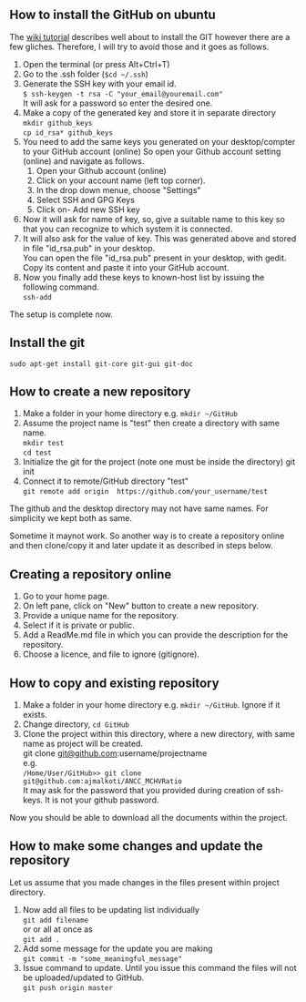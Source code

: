 ## How to install the GitHub on ubuntu
The [wiki tutorial](https://wiki.paparazziuav.org/wiki/Github_manual_for_Ubuntu) describes well about 
to install the GIT however there are a few gliches. 
Therefore, I will try to avoid those and it goes as follows. 

1. Open the terminal (or press Alt+Ctrl+T)  
2. Go to the .ssh folder (```$cd ~/.ssh```)   
3. Generate the SSH key with your email id.  
    ```$ ssh-keygen -t rsa -C "your_email@youremail.com"```      
   It will ask for a password so enter the desired one.
4. Make a copy of the generated key and store it in separate directory  
   ```mkdir github_keys```  
   ```cp id_rsa* github_keys```  
5. You need to add the same keys you generated on your desktop/compter to your GitHub account (online) 
   So open your Github account setting (online) and navigate as follows.  
   1. Open your Github account (online)
   2. Click on your account name (left top corner). 
   3. In the drop down menue, choose "Settings" 
   4. Select SSH and GPG Keys 
   5. Click on- Add new SSH key     
6. Now it will ask for name of key, so, give a suitable name to this key so that you can recognize to which system it is connected.  
7. It will also ask for the value of key. This was generated above and stored in file "id_rsa.pub" in your desktop.  
   You can open the file "id_rsa.pub" present in your desktop, with gedit.
   Copy its content and paste it into your GitHub account.   
6. Now you finally add these keys to known-host list by issuing the following command.  
   ```ssh-add```

The setup is complete now.


## Install the git  
  ```sudo apt-get install git-core git-gui git-doc```

## How to create a new repository  
1. Make a folder in your home directory e.g. 
   ```mkdir ~/GitHub```  
2. Assume the project name is "test"  then create a directory with same name.   
   ```mkdir test```  
   ```cd test```  
3. Initialize the git for the project (note one must be inside the directory)
   git init  
4. Connect it to remote/GitHub directory "test"  
   ```git remote add origin  https://github.com/your_username/test```   
   
The github and the desktop directory may not have same names. For simplicity we kept both as same.  

Sometime it maynot work. So another way is to create a repository online and then clone/copy it and later update it as described in steps below.

## Creating a repository online 
1. Go to your home page. 
2. On left pane, click on "New" button to create a new repository. 
3. Provide a unique name for the repository.
4. Select if it is private or public.
5. Add a ReadMe.md file in which you can provide the description for the repository.
6. Choose a licence, and file to ignore (gitignore).




## How to copy and existing repository
1. Make a folder in your home directory e.g. ```mkdir ~/GitHub```. Ignore if it exists.
2. Change directory, ```cd GitHub```  
3. Clone the project within this directory, where a new directory, with same name as project will be created.  
   git clone git@github.com:username/projectname   
   e.g.   
   ```/Home/User/GitHub>> git clone git@github.com:ajmalkoti/ANCC_MCHVRatio```  
  It may ask for the password that you provided during creation of ssh-keys. It is not your github password.   
  
Now you should be able to download all the documents within the project.

## How to make some changes and update the repository
Let us assume that you made changes in the files present within project directory. 
1. Now add all files to be updating list individually  
   ```git add filename```    
   or or all at once as   
   ```git add .```  
2. Add some message for the update you are making   
   ```git commit -m "some_meaningful_message"```   
3. Issue command to update. Until you issue this command the files will not be uploaded/updated to GitHub.  
   ```git push origin master```  
